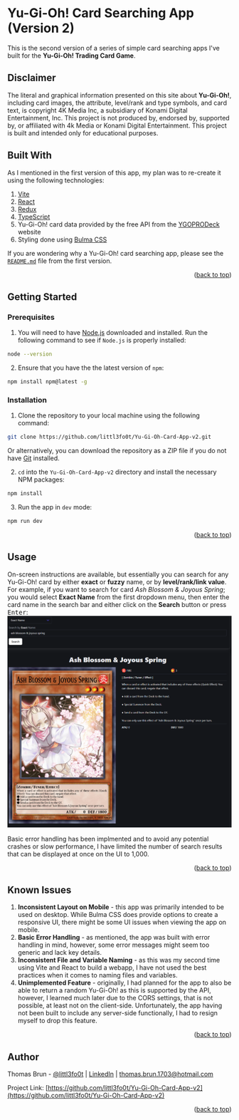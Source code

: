 <a id="readme-top"></a>

# Yu-Gi-Oh! Card Searching App (Version 2)
This is the second version of a series of simple card searching apps I've built for the **Yu-Gi-Oh! Trading Card Game**.

## Disclaimer

The literal and graphical information presented on this site about **Yu-Gi-Oh!**, including card images, the attribute, level/rank and type symbols, and card text, is copyright 4K Media Inc, a subsidiary of Konami Digital Entertainment, Inc.
This project is not produced by, endorsed by, supported by, or affiliated with 4k Media or Konami Digital Entertainment.
This project is built and intended only for educational purposes.

## Built With

As I mentioned in the first version of this app, my plan was to re-create it using the following technologies:

1. [Vite](https://vite.dev/)
2. [React](https://react.dev/)
3. [Redux](https://redux.js.org/)
4. [TypeScript](https://www.typescriptlang.org/)
5. Yu-Gi-Oh! card data provided by the free API from the [YGOPRODeck](https://ygoprodeck.com/api-guide/) website
6. Styling done using [Bulma CSS](https://bulma.io/)

If you are wondering why a Yu-Gi-Oh! card searching app, please see the [```README.md```](https://github.com/littl3fo0t/Yu-Gi-Oh-Card-App/blob/main/README.md) file from the first version.

<p align="right">(<a href="#readme-top">back to top</a>)</p>

## Getting Started

### Prerequisites

1. You will need to have [Node.js](https://nodejs.org/) downloaded and installed. Run the following command to see if ```Node.js``` is properly installed:
```bash
node --version
```

2. Ensure that you have the the latest version of ```npm```:
```bash
npm install npm@latest -g
```

### Installation

1. Clone the repository to your local machine using the following command:
```bash
git clone https://github.com/littl3fo0t/Yu-Gi-Oh-Card-App-v2.git
```
Or alternatively, you can download the repository as a ZIP file if you do not have [Git](https://git-scm.com/book/en/v2/Getting-Started-Installing-Git) installed.

2. ```cd``` into the ```Yu-Gi-Oh-Card-App-v2``` directory and install the necessary NPM packages:
```bash
npm install
```

3. Run the app in ```dev``` mode:
```bash
npm run dev
```

<p align="right">(<a href="#readme-top">back to top</a>)</p>

## Usage

On-screen instructions are available, but essentially you can search for any Yu-Gi-Oh! card by either **exact** or **fuzzy** name, or by **level/rank/link value**. For example, if you want to search for card _Ash Blossom & Joyous Spring_; you would select **Exact Name** from the first dropdown menu, then enter the card name in the search bar and either click on the **Search** button or press <kbd>Enter</kbd>:
![Ash Blossom & Joyous Spring Card Search](./src/assets/readme-images/simple-card-search.png)

Basic error handling has been implmented and to avoid any potential crashes or slow performance, I have limited the number of search results that can be displayed at once on the UI to 1,000.

<p align="right">(<a href="#readme-top">back to top</a>)</p>

## Known Issues

1. **Inconsistent Layout on Mobile** - this app was primarily intended to be used on desktop. While Bulma CSS does provide options to create a responsive UI, there might be some UI issues when viewing the app on mobile.
2. **Basic Error Handling** - as mentioned, the app was built with error handling in mind, however, some error messages might seem too generic and lack key details.
3. **Inconsistent File and Variable Naming** - as this was my second time using Vite and React to build a webapp, I have not used the best practices when it comes to naming files and variables.
4. **Unimplemented Feature** - originally, I had planned for the app to also be able to return a random Yu-Gi-Oh! as this is supported by the API, however, I learned much later due to the CORS settings, that is not possible, at least not on the client-side. Unfortunately, the app having not been built to include any server-side functionally, I had to resign myself to drop this feature.

<p align="right">(<a href="#readme-top">back to top</a>)</p>

## Author

Thomas Brun - [@littl3fo0t](https://github.com/littl3fo0t) | [LinkedIn](https://www.linkedin.com/in/thomasbrun1/) | thomas.brun.1703@hotmail.com

Project Link: [https://github.com/littl3fo0t/Yu-Gi-Oh-Card-App-v2](https://github.com/littl3fo0t/Yu-Gi-Oh-Card-App-v2)

<p align="right">(<a href="#readme-top">back to top</a>)</p>